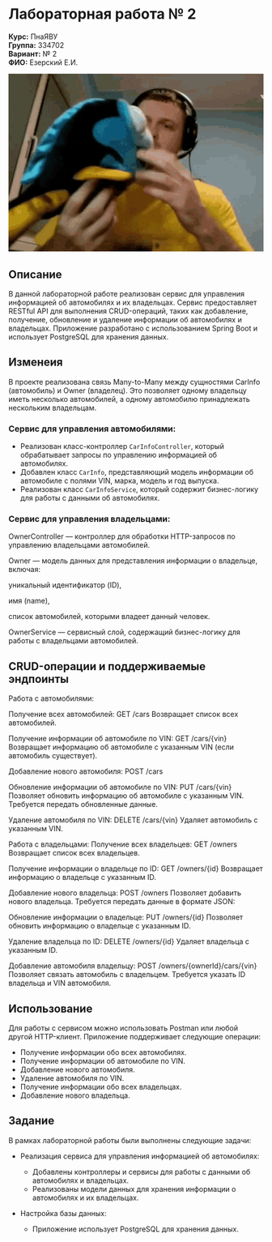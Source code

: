 # Лабораторная работа № 2

**Курс:** ПнаЯВУ  
**Группа:** 334702  
**Вариант:** № 2  
**ФИО:** Езерский Е.И.

![папич-артас](https://github.com/ezerskiyEI/LabWork2/raw/main/%D0%BF%D0%B0%D0%BF%D0%B8%D1%87-%D0%B0%D1%80%D1%82%D0%B0%D1%81.gif)

## Описание

В данной лабораторной работе реализован сервис для управления информацией об автомобилях и их владельцах. Сервис предоставляет RESTful API для выполнения CRUD-операций, таких как добавление, получение, обновление и удаление информации об автомобилях и владельцах. Приложение разработано с использованием Spring Boot и использует PostgreSQL для хранения данных.



## Изменеия 

В проекте реализована связь Many-to-Many между сущностями CarInfo (автомобиль) и Owner (владелец). Это позволяет одному владельцу иметь несколько автомобилей, а одному автомобилю принадлежать нескольким владельцам.

### Сервис для управления автомобилями:

- Реализован класс-контроллер `CarInfoController`, который обрабатывает запросы по управлению информацией об автомобилях.
- Добавлен класс `CarInfo`, представляющий модель информации об автомобиле с полями VIN, марка, модель и год выпуска.
- Реализован класс `CarInfoService`, который содержит бизнес-логику для работы с данными об автомобилях.

### Сервис для управления владельцами:

OwnerController — контроллер для обработки HTTP-запросов по управлению владельцами автомобилей.

Owner — модель данных для представления информации о владельце, включая:

уникальный идентификатор (ID),

имя (name),

список автомобилей, которыми владеет данный человек.

OwnerService — сервисный слой, содержащий бизнес-логику для работы с владельцами автомобилей.

## CRUD-операции  и поддерживаемые эндпоинты

Работа с автомобилями:

Получение всех автомобилей:
GET /cars
Возвращает список всех автомобилей.

Получение информации об автомобиле по VIN:
GET /cars/{vin}
Возвращает информацию об автомобиле с указанным VIN (если автомобиль существует).

Добавление нового автомобиля:
POST /cars

Обновление информации об автомобиле по VIN:
PUT /cars/{vin}
Позволяет обновить информацию об автомобиле с указанным VIN. Требуется передать обновленные данные.

Удаление автомобиля по VIN:
DELETE /cars/{vin}
Удаляет автомобиль с указанным VIN.

Работа с владельцами:
Получение всех владельцев:
GET /owners
Возвращает список всех владельцев.

Получение информации о владельце по ID:
GET /owners/{id}
Возвращает информацию о владельце с указанным ID.

Добавление нового владельца:
POST /owners
Позволяет добавить нового владельца. Требуется передать данные в формате JSON:

Обновление информации о владельце:
PUT /owners/{id}
Позволяет обновить информацию о владельце с указанным ID.

Удаление владельца по ID:
DELETE /owners/{id}
Удаляет владельца с указанным ID.

Добавление автомобиля владельцу:
POST /owners/{ownerId}/cars/{vin}
Позволяет связать автомобиль с владельцем. Требуется указать ID владельца и VIN автомобиля.

## Использование

Для работы с сервисом можно использовать Postman или любой другой HTTP-клиент. Приложение поддерживает следующие операции:

- Получение информации обо всех автомобилях.
- Получение информации об автомобиле по VIN.
- Добавление нового автомобиля.
- Удаление автомобиля по VIN.
- Получение информации обо всех владельцах.
- Добавление нового владельца.

## Задание

В рамках лабораторной работы были выполнены следующие задачи:

- Реализация сервиса для управления информацией об автомобилях:
  - Добавлены контроллеры и сервисы для работы с данными об автомобилях и владельцах.
  - Реализованы модели данных для хранения информации о автомобилях и их владельцах.

- Настройка базы данных:
  - Приложение использует PostgreSQL для хранения данных.

